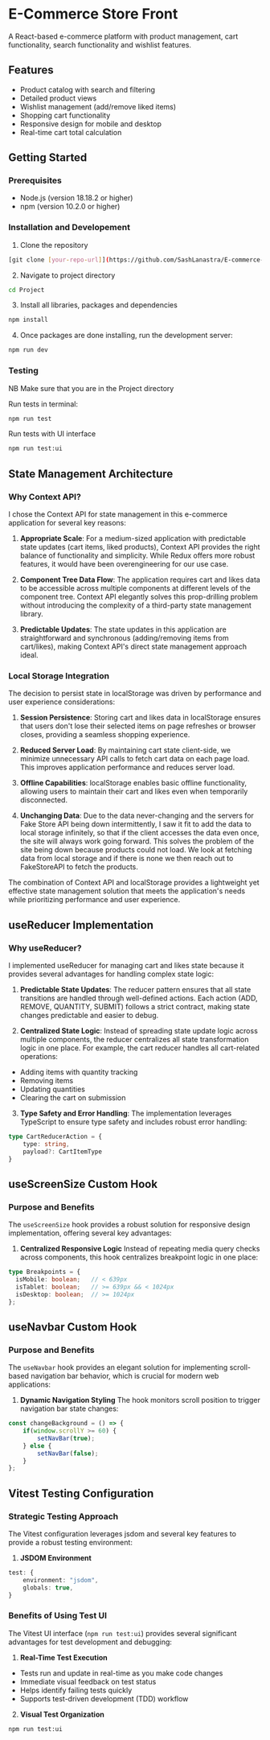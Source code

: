 # E-Commerce Store Front

A React-based e-commerce platform with product management, cart functionality, search functionality and wishlist features.

## Features

- Product catalog with search and filtering
- Detailed product views
- Wishlist management (add/remove liked items)
- Shopping cart functionality
- Responsive design for mobile and desktop
- Real-time cart total calculation

## Getting Started

### Prerequisites

- Node.js (version 18.18.2 or higher)
- npm (version 10.2.0 or higher)

### Installation and Developement

1. Clone the repository
```bash
[git clone [your-repo-url]](https://github.com/SashLanastra/E-commerce-Website.git)
```
2. Navigate to project directory
```bash
cd Project
```
3. Install all libraries, packages and dependencies
```bash
npm install
```
4. Once packages are done installing, run the development server:
```bash
npm run dev
```

### Testing
NB Make sure that you are in the Project directory

Run tests in terminal:
```bash
npm run test
```
Run tests with UI interface
```bash
npm run test:ui
```

## State Management Architecture

### Why Context API?

I chose the Context API for state management in this e-commerce application for several key reasons:

1. **Appropriate Scale**: For a medium-sized application with predictable state updates (cart items, liked products), Context API provides the right balance of functionality and simplicity. While Redux offers more robust features, it would have been overengineering for our use case.

2. **Component Tree Data Flow**: The application requires cart and likes data to be accessible across multiple components at different levels of the component tree. Context API elegantly solves this prop-drilling problem without introducing the complexity of a third-party state management library.

3. **Predictable Updates**: The state updates in this application are straightforward and synchronous (adding/removing items from cart/likes), making Context API's direct state management approach ideal.

### Local Storage Integration

The decision to persist state in localStorage was driven by performance and user experience considerations:

1. **Session Persistence**: Storing cart and likes data in localStorage ensures that users don't lose their selected items on page refreshes or browser closes, providing a seamless shopping experience.

2. **Reduced Server Load**: By maintaining cart state client-side, we minimize unnecessary API calls to fetch cart data on each page load. This improves application performance and reduces server load.

3. **Offline Capabilities**: localStorage enables basic offline functionality, allowing users to maintain their cart and likes even when temporarily disconnected.

4. **Unchanging Data**: Due to the data never-changing and the servers for Fake Store API being down intermittently, I saw it fit to add the data to local storage infinitely, so that if the client accesses the data even once, the site will always work going forward. This solves the problem of the site being down because products could not load. We look at fetching data from local storage and if there is none we then reach out to FakeStoreAPI to fetch the products.

The combination of Context API and localStorage provides a lightweight yet effective state management solution that meets the application's needs while prioritizing performance and user experience.

## useReducer Implementation

### Why useReducer?

I implemented useReducer for managing cart and likes state because it provides several advantages for handling complex state logic:

1. **Predictable State Updates**: 
The reducer pattern ensures that all state transitions are handled through well-defined actions. Each action (ADD, REMOVE, QUANTITY, SUBMIT) follows a strict contract, making state changes predictable and easier to debug.

2. **Centralized State Logic**:
Instead of spreading state update logic across multiple components, the reducer centralizes all state transformation logic in one place. For example, the cart reducer handles all cart-related operations:
- Adding items with quantity tracking
- Removing items
- Updating quantities
- Clearing the cart on submission

3. **Type Safety and Error Handling**:
The implementation leverages TypeScript to ensure type safety and includes robust error handling:
```typescript
type CartReducerAction = {
    type: string,
    payload?: CartItemType
}
```

## useScreenSize Custom Hook

### Purpose and Benefits

The `useScreenSize` hook provides a robust solution for responsive design implementation, offering several key advantages:

1. **Centralized Responsive Logic**
Instead of repeating media query checks across components, this hook centralizes breakpoint logic in one place:
```typescript
type Breakpoints = {
  isMobile: boolean;   // < 639px
  isTablet: boolean;   // >= 639px && < 1024px
  isDesktop: boolean;  // >= 1024px
};
```

## useNavbar Custom Hook

### Purpose and Benefits

The `useNavbar` hook provides an elegant solution for implementing scroll-based navigation bar behavior, which is crucial for modern web applications:

1. **Dynamic Navigation Styling**
The hook monitors scroll position to trigger navigation bar state changes:
```typescript
const changeBackground = () => {
    if(window.scrollY >= 60) {
        setNavBar(true);
    } else {
        setNavBar(false);
    }
};
```

## Vitest Testing Configuration

### Strategic Testing Approach

The Vitest configuration leverages jsdom and several key features to provide a robust testing environment:

1. **JSDOM Environment**
```typescript
test: {
    environment: "jsdom",
    globals: true,
}
```
### Benefits of Using Test UI

The Vitest UI interface (`npm run test:ui`) provides several significant advantages for test development and debugging:

1. **Real-Time Test Execution**
- Tests run and update in real-time as you make code changes
- Immediate visual feedback on test status
- Helps identify failing tests quickly
- Supports test-driven development (TDD) workflow

2. **Visual Test Organization**
```bash
npm run test:ui
```
